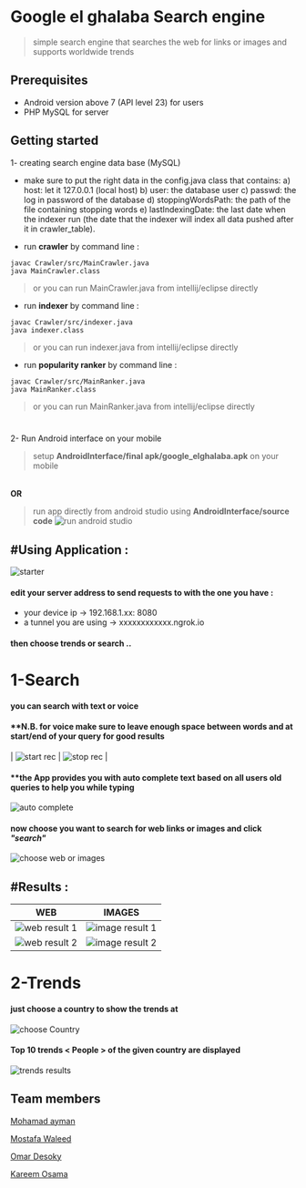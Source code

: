 
# Google el ghalaba Search engine
>   simple search engine that searches the web for links or images and supports worldwide trends
## Prerequisites

 

* Android version above 7 (API level 23) for users
* PHP MySQL for server


## Getting started
1- creating search engine data base (MySQL)

- make sure to put the right data in the config.java class that contains:
	a) host: let it 127.0.0.1 (local host)
	b) user: the database user
	c) passwd: the log in password of the database
	d) stoppingWordsPath: the path of the file containing stopping words
	e) lastIndexingDate: the last date when the indexer run (the date that the indexer will index all data pushed after it in crawler_table).

- run **crawler** by command line :

```
javac Crawler/src/MainCrawler.java
java MainCrawler.class
```
>   or you can run MainCrawler.java from intellij/eclipse directly
- run **indexer** by command line :

```
javac Crawler/src/indexer.java
java indexer.class
```
>   or you can run indexer.java from intellij/eclipse directly
- run **popularity ranker** by command line :

```
javac Crawler/src/MainRanker.java
java MainRanker.class
```

>   or you can run MainRanker.java from intellij/eclipse directly
#
2- Run Android interface on your mobile 
> setup **AndroidInterface/final apk/google_elghalaba.apk** on your mobile
######
**OR**
>  run app directly from android studio using **AndroidInterface/source code**
![run android studio](images/Android%20Studio%20run.png)


## #Using Application :
![starter](images/starter.jpg)

#### edit your server address to send requests to with the one you have :

 - your device ip -> 192.168.1.xx: 8080
 - a tunnel you are using -> xxxxxxxxxxxx.ngrok.io
#### then choose trends or search ..
# 1-Search
#### you can search with text or voice
#### **N.B. for voice make sure to leave enough space between words and at start/end of your query for good results
| ![start rec](images/start.jpg) | ![stop rec](images/stop.jpg) |

#### **the App provides you with auto complete text based on all users old queries to help you while typing
![auto complete](images/autoComplete.jpg)

#### now choose you want to search for web links or images and click ***"search"***
![choose web or images](images/choose.jpg)
## #Results :
|WEB|IMAGES |
|--|--|
|![web result 1](images/webresults1.jpg)  |![image result 1](images/imgresult1.jpg)  |
|![web result 2](images/webresults2.jpg)  |![image result 2](images/imgresult2.jpg)  |

# 2-Trends
#### just choose a country to show the trends at
![choose Country](images/chooseCountry.jpg)

#### Top 10 trends < People > of the given country are displayed
![trends results](images/trendsResults.jpg)

## Team members
[Mohamad ayman](https://github.com/TheRubick)        

[Mostafa Waleed](https://github.com/sha3er97)       

[Omar Desoky](https://github.com/OmarDesoky)        

[Kareem Osama](https://github.com/KareemOsamaSobeih) 
